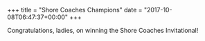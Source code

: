 +++
title = "Shore Coaches Champions"
date = "2017-10-08T06:47:37+00:00"
+++

Congratulations, ladies, on winning the Shore Coaches Invitational!
			